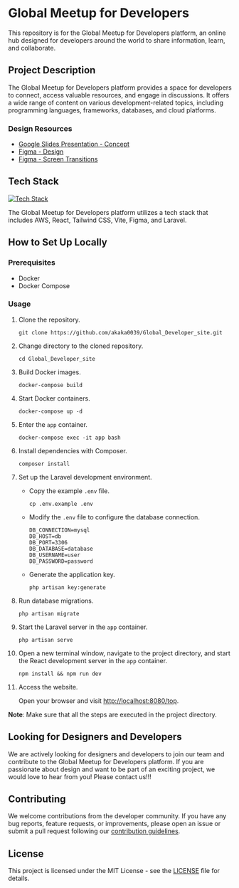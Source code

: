 # Global Meetup for Developers

This repository is for the Global Meetup for Developers platform, an online hub designed for developers around the world to share information, learn, and collaborate.

## Project Description

The Global Meetup for Developers platform provides a space for developers to connect, access valuable resources, and engage in discussions. It offers a wide range of content on various development-related topics, including programming languages, frameworks, databases, and cloud platforms.

### Design Resources

- [Google Slides Presentation - Concept](https://docs.google.com/presentation/d/1SNJKIt_EOww7z5Tp2Az6Ix4-KuuCIh4N9v_dFMHD8cs/edit?usp=sharing)
- [Figma - Design](https://www.figma.com/file/o3kgSi8gQJW6TFfcDzL5kD/Global-Developer-Site-Design?type=design&node-id=1%3A297&t=CZkLvLwjqSZUKTOJ-1)
- [Figma - Screen Transitions](https://www.figma.com/file/2Mih5THnthmXD6sOujOKG2/Global-Developer-Site?type=whiteboard&node-id=0%3A1&t=KrVEtjive2yYwN9z-1)

## Tech Stack

[![Tech Stack](https://skillicons.dev/icons?i=laravel,react,tailwind,vite,aws,figma,&perline=7)](https://skills.thijs.gg)

The Global Meetup for Developers platform utilizes a tech stack that includes AWS, React, Tailwind CSS, Vite, Figma, and Laravel.

## How to Set Up Locally

### Prerequisites

- Docker
- Docker Compose

### Usage

1. Clone the repository.

   ```
   git clone https://github.com/akaka0039/Global_Developer_site.git
   ```

2. Change directory to the cloned repository.

   ```
   cd Global_Developer_site
   ```

3. Build Docker images.

   ```
   docker-compose build
   ```

4. Start Docker containers.

   ```
   docker-compose up -d
   ```

5. Enter the `app` container.

   ```
   docker-compose exec -it app bash
   ```

6. Install dependencies with Composer.

   ```
   composer install
   ```

7. Set up the Laravel development environment.

   - Copy the example `.env` file.

     ```shell
     cp .env.example .env
     ```

   - Modify the `.env` file to configure the database connection.

     ```dotenv
     DB_CONNECTION=mysql
     DB_HOST=db
     DB_PORT=3306
     DB_DATABASE=database
     DB_USERNAME=user
     DB_PASSWORD=password
     ```

   - Generate the application key.

     ```shell
     php artisan key:generate
     ```

8. Run database migrations.

   ```shell
   php artisan migrate
   ```

9. Start the Laravel server in the `app` container.

   ```shell
   php artisan serve
   ```

10. Open a new terminal window, navigate to the project directory, and start the React development server in the `app` container.

    ```shell
    npm install && npm run dev
    ```

11. Access the website.

    Open your browser and visit [http://localhost:8080/top](http://localhost:8080/top).

**Note**: Make sure that all the steps are executed in the project directory.

## Looking for Designers and Developers

We are actively looking for designers and developers to join our team and contribute to the Global Meetup for Developers platform. If you are passionate about design and want to be part of an exciting project, we would love to hear from you! Please contact us!!!

## Contributing

We welcome contributions from the developer community. If you have any bug reports, feature requests, or improvements, please open an issue or submit a pull request following our [contribution guidelines](CONTRIBUTING.md).

## License

This project is licensed under the MIT License - see the [LICENSE](LICENSE) file for details.
